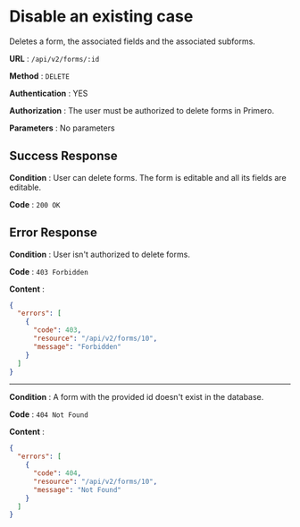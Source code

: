 # Disable an existing case

Deletes a form, the associated fields and the associated subforms.

**URL** : `/api/v2/forms/:id`

**Method** : `DELETE`

**Authentication** : YES

**Authorization** : The user must be authorized to delete forms in Primero. 

**Parameters** : No parameters 

## Success Response

**Condition** : User can delete forms.
The form is editable and all its fields are editable.

**Code** : `200 OK`

## Error Response

**Condition** : User isn't authorized to delete forms.

**Code** : `403 Forbidden`

**Content** :

```json
{
  "errors": [
    {
      "code": 403,
      "resource": "/api/v2/forms/10",
      "message": "Forbidden"
    }
  ]
}
```

---

**Condition** : A form with the provided id doesn't exist in the database.

**Code** : `404 Not Found`

**Content** :

```json
{
  "errors": [
    {
      "code": 404,
      "resource": "/api/v2/forms/10",
      "message": "Not Found"
    }
  ]
}
```
